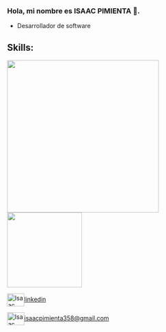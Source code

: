 ### Hola, mi nombre es ISAAC PIMIENTA 👋.

- Desarrollador de software


<h2>Skills: </h2>

 <img  width="355px" src="skillicons.dev/icons?i=flutter,dart,c#" >
 <img  width="175px" src="skillicons.dev/icons?i=git,angular,github,postman,unity" >



<p align="left">

<a href="https://www.linkedin.com/in/isaac-david-pimienta-morales-3187bb238/" target="blank"><img align="center" src="https://cdn.jsdelivr.net/npm/simple-icons@3.0.1/icons/linkedin.svg" alt="Isaac Pimienta Morales" height="30" width="40" />linkedin</a>


<a href="mailto:isaacpimienta358@gmail.com " target="blank"><img align="center" src="https://cdn.jsdelivr.net/npm/simple-icons@3.0.1/icons/gmail.svg" alt="Isaac Pimienta Morales" height="30" width="40" />isaacpimienta358@gmail.com</a>
</p>

<!--
*sorukenss/sorukenss* is a ✨ special ✨ repository because its `README.md` (this file) appears on your GitHub profile.

Here are some ideas to get you started:

- 🔭 I’m currently working on ...
- 🌱 I’m currently learning ...
- 👯 I’m looking to collaborate on ...
- 🤔 I’m looking for help with ...
- 💬 Ask me about ...
- 📫 How to reach me: ...
- 😄 Pronouns: ...
- ⚡ Fun fact: ...
-->


